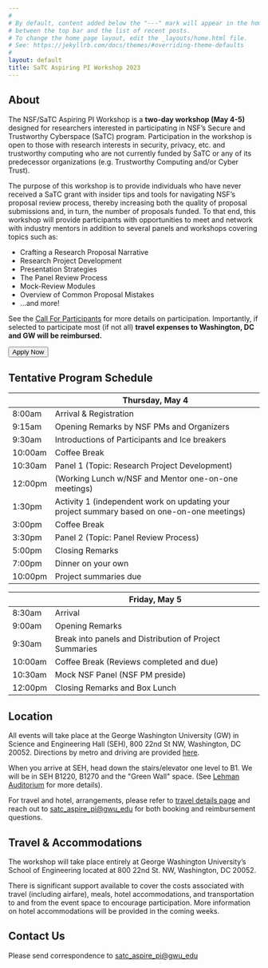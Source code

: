 ```yaml
---
#
# By default, content added below the "---" mark will appear in the home page
# between the top bar and the list of recent posts.
# To change the home page layout, edit the _layouts/home.html file.
# See: https://jekyllrb.com/docs/themes/#overriding-theme-defaults
#
layout: default
title: SaTC Aspiring PI Workshop 2023 
---
```




## About

The NSF/SaTC Aspiring PI Workshop is a **two-day workshop (May 4-5)** designed for researchers interested in participating in NSF’s Secure and Trustworthy Cyberspace (SaTC) program. Participation in the workshop is open to those with research interests in security, privacy, etc. and trustworthy computing who are not currently funded by SaTC or any of its predecessor organizations (e.g. Trustworthy Computing and/or Cyber Trust). 

The purpose of this workshop is to provide individuals who have never received a SaTC grant with insider tips and tools for navigating NSF’s proposal review process, thereby increasing both the quality of proposal submissions and, in turn, the number of proposals funded. To that end, this workshop will provide participants with opportunities to meet and network with industry mentors in addition to several panels and workshops covering topics such as: 
  * Crafting a Research Proposal Narrative
  * Research Project Development
  * Presentation Strategies
  * The Panel Review Process 
  * Mock-Review Modules 
  * Overview of Common Proposal Mistakes
  * …and more! 


See the [Call For Participants](/cfp) for more details on participation. Importantly, if selected to participate most (if not all) **travel expenses to Washington, DC and GW will be reimbursed.**

<div class="reg-link">
<a href="https://seasgwu.qualtrics.com/jfe/form/SV_cTsSnV9EQWGRqFE">
<button>Apply Now</button>
</a>
</div>



## Tentative Program Schedule


|         | Thursday, May 4                                                                                |
|---------|---------------------------------------------------------------------------------------------|
| 8:00am  | Arrival & Registration                                                                      |
| 9:15am  | Opening Remarks by NSF PMs and Organizers                                                   |
| 9:30am  | Introductions of Participants and Ice breakers                                              |
| 10:00am | Coffee Break                                                                                |
| 10:30am | Panel 1 (Topic: Research Project Development)                                               |
| 12:00pm | (Working Lunch w/NSF and Mentor one-on-one meetings)                                        |
| 1:30pm  | Activity 1 (independent work on updating your project summary based on one-on-one meetings) |
| 3:00pm  | Coffee Break                                                                                |
| 3:30pm  | Panel 2 (Topic: Panel Review Process)                                                       |
| 5:00pm  | Closing Remarks                                                                             |
| 7:00pm  | Dinner on your own                                                                          |
| 10:00pm | Project summaries due                                                                       |



|         | Friday, May 5                                           |
|---------|---------------------------------------------------------|
| 8:30am  | Arrival                                                 |
| 9:00am  | Opening Remarks                                         |
| 9:30am  | Break into panels and Distribution of Project Summaries |
| 10:00am | Coffee Break (Reviews completed and due)                |
| 10:30am | Mock NSF Panel (NSF PM preside)                         |
| 12:00pm | Closing Remarks and Box Lunch                           |


  

## Location

All events will take place at the George Washington University (GW) in Science and Engineering Hall (SEH), 800 22nd St NW, Washington, DC 20052. Directions by metro and driving are provided [here](https://www.seas.gwu.edu/directions-campus).

When you arrive at SEH, head down the stairs/elevator one level to B1. We will be in SEH B1220, B1270 and the "Green Wall" space. (See [Lehman Auditorium](https://seascf.seas.gwu.edu/lehman-auditorium) for more details).

For travel and hotel, arrangements, please refer to [travel details page](/travel) and reach out to [satc_aspire_pi@gwu_edu](mailto:satc_aspire_pi@gwu.edu) for both booking and reimbursement questions.


## Travel & Accommodations 
The workshop will take place entirely at George Washington University’s School of Engineering located at 800 22nd St. NW, Washington, DC 20052. 

There is significant support available to cover the costs associated with travel (including airfare), meals, hotel accommodations, and transportation to and from the event space to encourage participation. More information on hotel accommodations will be provided in the coming weeks. 


## Contact Us

Please send correspondence to [satc_aspire_pi@gwu_edu](mailto:satc_aspire_pi@gwu.edu)
